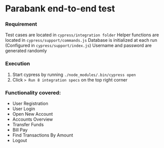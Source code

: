 # Parabank end-to-end test
### Requirement
Test cases are located in `cypress/integration folder`
Helper functions are located in `cypress/support/commands.js`
Database is initialized at each run (Configured in `cypress/support/index.js`)
Username and password are generated randomly

### Execution
1. Start cypress by running `./node_modules/.bin/cypress open`
2. Click `> Run 8 integration specs` on the top right corner

### Functionality covered:
* User Registration
* User Login
* Open New Account
* Accounts Overview
* Transfer Funds
* Bill Pay
* Find Transactions By Amount
* Logout
